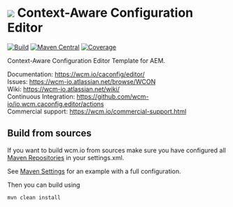 <img src="https://wcm.io/images/favicon-16@2x.png"/> Context-Aware Configuration Editor
======
[![Build](https://github.com/wcm-io/io.wcm.caconfig.editor/workflows/Build/badge.svg?branch=develop)](https://github.com/wcm-io/io.wcm.caconfig.editor/actions?query=workflow%3ABuild+branch%3Adevelop)
[![Maven Central](https://img.shields.io/maven-central/v/io.wcm/io.wcm.caconfig.editor)](https://repo1.maven.org/maven2/io/wcm/io.wcm.caconfig.editor/)
[![Coverage](https://sonarcloud.io/api/project_badges/measure?project=wcm-io_io.wcm.caconfig.editor&metric=coverage)](https://sonarcloud.io/summary/new_code?id=wcm-io_io.wcm.caconfig.editor)

Context-Aware Configuration Editor Template for AEM.

Documentation: https://wcm.io/caconfig/editor/<br/>
Issues: https://wcm-io.atlassian.net/browse/WCON<br/>
Wiki: https://wcm-io.atlassian.net/wiki/<br/>
Continuous Integration: https://github.com/wcm-io/io.wcm.caconfig.editor/actions<br/>
Commercial support: https://wcm.io/commercial-support.html


## Build from sources

If you want to build wcm.io from sources make sure you have configured all [Maven Repositories](https://wcm.io/maven.html) in your settings.xml.

See [Maven Settings](https://github.com/wcm-io/io.wcm.caconfig.editor/blob/develop/.maven-settings.xml) for an example with a full configuration.

Then you can build using

```
mvn clean install
```
